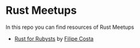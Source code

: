 # Rust Meetups

In this repo you can find resources of Rust Meetups

* [Rust for Rubysts](rust_for_rubysts) by [Filipe Costa](https://github.com/filipebarcos)
